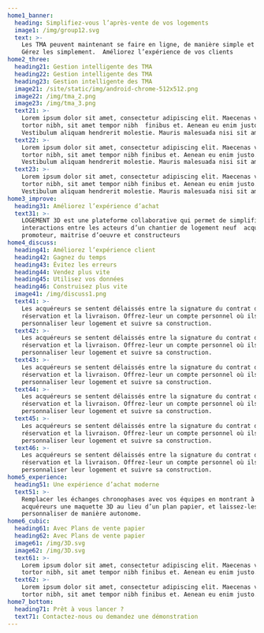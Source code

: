 ```yaml
---
home1_banner:
  heading: Simplifiez-vous l’après-vente de vos logements
  image1: /img/group12.svg
  text: >-
    Les TMA peuvent maintenant se faire en ligne, de manière simple et fluide.
    Gérez les simplement.  Améliorez l’expérience de vos clients
home2_three:
  heading21: Gestion intelligente des TMA
  heading22: Gestion intelligente des TMA
  heading23: Gestion intelligente des TMA
  image21: /site/static/img/android-chrome-512x512.png
  image22: /img/tma_2.png
  image23: /img/tma_3.png
  text21: >-
    Lorem ipsum dolor sit amet, consectetur adipiscing elit. Maecenas varius
    tortor nibh, sit amet tempor nibh  finibus et. Aenean eu enim justo.
    Vestibulum aliquam hendrerit molestie. Mauris malesuada nisi sit amet
  text22: >-
    Lorem ipsum dolor sit amet, consectetur adipiscing elit. Maecenas varius
    tortor nibh, sit amet tempor nibh finibus et. Aenean eu enim justo.
    Vestibulum aliquam hendrerit molestie. Mauris malesuada nisi sit amet
  text23: >-
    Lorem ipsum dolor sit amet, consectetur adipiscing elit. Maecenas varius
    tortor nibh, sit amet tempor nibh finibus et. Aenean eu enim justo.
    Vestibulum aliquam hendrerit molestie. Mauris malesuada nisi sit amet
home3_improve:
  heading31: Améliorez l’expérience d’achat
  text31: >-
    LOGEMENT 3D est une plateforme collaborative qui permet de simplifier les
    interactions entre les acteurs d’un chantier de logement neuf  acquéreur,
    promoteur, maitrise d’oeuvre et constructeurs
home4_discuss:
  heading41: Améliorez l’expérience client
  heading42: Gagnez du temps
  heading43: Évitez les erreurs
  heading44: Vendez plus vite
  heading45: Utilisez vos données
  heading46: Construisez plus vite
  image41: /img/discuss1.png
  text41: >-
    Les acquéreurs se sentent délaissés entre la signature du contrat de
    réservation et la livraison. Offrez-leur un compte personnel où ils peuvent
    personnaliser leur logement et suivre sa construction.
  text42: >-
    Les acquéreurs se sentent délaissés entre la signature du contrat de
    réservation et la livraison. Offrez-leur un compte personnel où ils peuvent
    personnaliser leur logement et suivre sa construction.
  text43: >-
    Les acquéreurs se sentent délaissés entre la signature du contrat de
    réservation et la livraison. Offrez-leur un compte personnel où ils peuvent
    personnaliser leur logement et suivre sa construction.
  text44: >-
    Les acquéreurs se sentent délaissés entre la signature du contrat de
    réservation et la livraison. Offrez-leur un compte personnel où ils peuvent
    personnaliser leur logement et suivre sa construction.
  text45: >-
    Les acquéreurs se sentent délaissés entre la signature du contrat de
    réservation et la livraison. Offrez-leur un compte personnel où ils peuvent
    personnaliser leur logement et suivre sa construction.
  text46: >-
    Les acquéreurs se sentent délaissés entre la signature du contrat de
    réservation et la livraison. Offrez-leur un compte personnel où ils peuvent
    personnaliser leur logement et suivre sa construction.
home5_experience:
  heading51: Une expérience d’achat moderne
  text51: >-
    Remplacer les échanges chronophases avec vos équipes en montrant à vos
    acquéreurs une maquette 3D au lieu d’un plan papier, et laissez-les la
    personnaliser de manière autonome.
home6_cubic:
  heading61: Avec Plans de vente papier
  heading62: Avec Plans de vente papier
  image61: /img/3D.svg
  image62: /img/3D.svg
  text61: >-
    Lorem ipsum dolor sit amet, consectetur adipiscing elit. Maecenas varius
    tortor nibh, sit amet tempor nibh finibus et. Aenean eu enim justo.
  text62: >-
    Lorem ipsum dolor sit amet, consectetur adipiscing elit. Maecenas varius
    tortor nibh, sit amet tempor nibh finibus et. Aenean eu enim justo.
home7_bottom:
  heading71: Prêt à vous lancer ?
  text71: Contactez-nous ou demandez une démonstration
---
```


